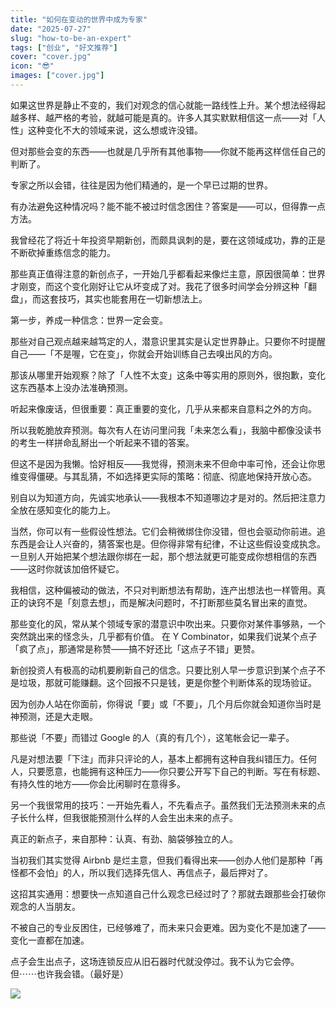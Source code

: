 ```yaml
---
title: "如何在变动的世界中成为专家"
date: "2025-07-27"
slug: "how-to-be-an-expert"
tags: ["创业", "好文推荐"]
cover: "cover.jpg"
icon: "😎"
images: ["cover.jpg"]
---
```

如果这世界是静止不变的，我们对观念的信心就能一路线性上升。某个想法经得起越多样、越严格的考验，就越可能是真的。许多人其实默默相信这一点——对「人性」这种变化不大的领域来说，这么想或许没错。



但对那些会变的东西——也就是几乎所有其他事物——你就不能再这样信任自己的判断了。



专家之所以会错，往往是因为他们精通的，是一个早已过期的世界。



有办法避免这种情况吗？能不能不被过时信念困住？答案是——可以，但得靠一点方法。



我曾经花了将近十年投资早期新创，而颇具讽刺的是，要在这领域成功，靠的正是不断砍掉重练信念的能力。



那些真正值得注意的新创点子，一开始几乎都看起来像烂主意，原因很简单：世界才刚变，而这个变化刚好让它从坏变成了对。我花了很多时间学会分辨这种「翻盘」，而这套技巧，其实也能套用在一切新想法上。



第一步，养成一种信念：世界一定会变。



那些对自己观点越来越笃定的人，潜意识里其实是认定世界静止。只要你不时提醒自己——「不是喔，它在变」，你就会开始训练自己去嗅出风的方向。



那该从哪里开始观察？除了「人性不太变」这条中等实用的原则外，很抱歉，变化这东西基本上没办法准确预测。



听起来像废话，但很重要：真正重要的变化，几乎从来都来自意料之外的方向。



所以我乾脆放弃预测。每次有人在访问里问我「未来怎么看」，我脑中都像没读书的考生一样拼命乱掰出一个听起来不错的答案。



但这不是因为我懒。恰好相反——我觉得，预测未来不但命中率可怜，还会让你思维变得僵硬。与其乱猜，不如选择更实际的策略：彻底、彻底地保持开放心态。



别自以为知道方向，先诚实地承认——我根本不知道哪边才是对的。然后把注意力全放在感知变化的能力上。



当然，你可以有一些假设性想法。它们会稍微绑住你没错，但也会驱动你前进。追东西是会让人兴奋的，猜答案也是。但你得非常有纪律，不让这些假设变成执念。
一旦别人开始把某个想法跟你绑在一起，那个想法就更可能变成你想相信的东西——这时你就该加倍怀疑它。



我相信，这种偏被动的做法，不只对判断想法有帮助，连产出想法也一样管用。真正的诀窍不是「刻意去想」，而是解决问题时，不打断那些莫名冒出来的直觉。



那些变化的风，常从某个领域专家的潜意识中吹出来。只要你对某件事够熟，一个突然跳出来的怪念头，几乎都有价值。
在 Y Combinator，如果我们说某个点子「疯了点」，那通常是称赞——搞不好还比「这点子不错」更赞。



新创投资人有极高的动机要刷新自己的信念。只要比别人早一步意识到某个点子不是垃圾，那就可能赚翻。这个回报不只是钱，更是你整个判断体系的现场验证。



因为创办人站在你面前，你得说「要」或「不要」，几个月后你就会知道你当时是神预测，还是大走眼。



那些说「不要」而错过 Google 的人（真的有几个），这笔帐会记一辈子。



凡是对想法要「下注」而非只评论的人，基本上都拥有这种自我纠错压力。任何人，只要愿意，也能拥有这种压力——你只要公开写下自己的判断。写在有标题、有持久性的地方——你会比闲聊时在意得多。



另一个我很常用的技巧：一开始先看人，不先看点子。虽然我们无法预测未来的点子长什么样，但我很能预测什么样的人会生出未来的点子。



真正的新点子，来自那种：认真、有劲、脑袋够独立的人。



当初我们其实觉得 Airbnb 是烂主意，但我们看得出来——创办人他们是那种「再怪都不会怕」的人，所以我们选择先信人、再信点子，最后押对了。



这招其实通用：想要快一点知道自己什么观念已经过时了？那就去跟那些会打破你观念的人当朋友。



不被自己的专业反困住，已经够难了，而未来只会更难。因为变化不是加速了——变化一直都在加速。



点子会生出点子，这场连锁反应从旧石器时代就没停过。我不认为它会停。
但⋯⋯也许我会错。（最好是）




![](https://prod-files-secure.s3.us-west-2.amazonaws.com/112d0858-5090-4d34-a606-b75eb8d65fd2/46476355-9cf3-4e99-9b7a-3531bc426380/1000202064.png?X-Amz-Algorithm=AWS4-HMAC-SHA256&X-Amz-Content-Sha256=UNSIGNED-PAYLOAD&X-Amz-Credential=ASIAZI2LB4665JYFTUK2%2F20251004%2Fus-west-2%2Fs3%2Faws4_request&X-Amz-Date=20251004T192350Z&X-Amz-Expires=3600&X-Amz-Security-Token=IQoJb3JpZ2luX2VjEMj%2F%2F%2F%2F%2F%2F%2F%2F%2F%2FwEaCXVzLXdlc3QtMiJGMEQCICziAghyZ82910pEBFRDuzo0%2FX3TvkRCtEsA%2FxF%2F59bnAiA%2BH9mY%2B6SluasPYZPezmCsoscIqBKEPqio8IvuG%2Fr6Gyr%2FAwhhEAAaDDYzNzQyMzE4MzgwNSIMPY1mFue1I0kwvAGwKtwDA%2BWiiNsoyhkKqRZUzs%2FQlFF%2FbZkaz5MZ3Jmt6lTOvWJL3YF5wLMlFkIUKXQjvh5tNl93JsOhk1WEwIW70UMxOUvWOOUbOZ7bMvbKxAp%2BswxagUhnGQF9e8mfsovCTnFow8%2FlF8pl9T2WGdXTnfcIBOAh0AOJn%2BgClrQJWW6%2BawkLMirM8LY%2BNcz6LwR74CtDq%2FroIzkLpwQtQ2ySMhjBAlP5sV1lBhj0Jn774nsKQ1U3TSAIbWeNA%2BkiQ%2B%2FGM3GRUML%2FJ4QvUGYjHiGvfWXmwQwEdflKyyljzPua%2FmQFIg6nhnfzFzBiUNoT0kf2pP79Jw3zoplFL1BoosHckVEzmo3YLLSOQv4slGLKNaKaB5dJss6oZciJOmhFJsPtJaMgzvNFDu91JW%2BhUNLIs4gbkLvUulPuRit%2FqwD5mjI0KMX%2BAbO5t91Any49DKDxZoccrwMaaQprUt88lTqIF3Hjpp4t%2B6Awnd60bqAXogoJSOMenVz5ki9tXIpDt2oNBOggPQjqr3Ohl%2BNNC0lGGhQJK6UTZUTFa8uBG61Slih7RaloUzx16gA2KN2LrPpmiLCkxnNvpTdBt7N3AGR3ugzIR9B3nqG8YURy5rA2BxWKDizxxg9X2b66mk2fzdwwnJCFxwY6pgFjzy6vqycExZ7wb3hadXqS4LbiVVN0VFDG4D9Cr6BjeGNbzPi79VphMxl1ZbzGoEBiBqrrLpwhmCwvcBjQQ6uxzkAxHp3CuxewyYigPXWU%2BYLim3CVUXHxyk%2F2RVHxQRl1ZgUEf%2FGi487WWLYdLUVK1Mh2t4hL4QC1rQbvL6CcvvrO0AvfumH3lrrwlKM4xl8eJJUuJydbSDftM2REF8m3CLBhCI6R&X-Amz-Signature=bcca92f551784cc983d9455d5dc352649f65ba56685f13243a46d84ddb8d4d5f&X-Amz-SignedHeaders=host&x-amz-checksum-mode=ENABLED&x-id=GetObject)

